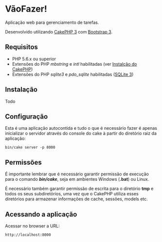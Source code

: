 # VãoFazer!
Aplicação web para gerenciamento de tarefas.

Desenvolvido utilizando [CakePHP 3][cake3] com [Bootstrap 3][bs3].

## Requisitos
* PHP 5.6.x ou superior
* Extensões do PHP _mbstring_ e _intl_ habilitadas (ver [Instalção do CakePHP][cakereq])
* Extensões do PHP _sqlite3_ e _pdo_sqlite_ habilitadas ([SQLite 3][sqlite])

## Instalação
Todo

## Configuração
Esta é uma aplicação autocontida e tudo o que é necessário fazer é apenas inicializar o servidor através do console do cake à partir do diretório raiz da aplicação:
```
bin/cake server -p 8000
```

## Permissões
É importante lembrar que é necessário garantir permissão de execução para o comando **_bin/cake_**, seja em ambientes Windows (**.bat**) ou Linux.

É necessário também garantir permissão de escrita para o diretório **tmp** e todos os seus subdiretórios, uma vez que o CakePHP utiliza esses diretórios para armazenar informações de cache, sessões, models etc.

## Acessando a aplicação
Acessar no browser a URL:
```
http://localhost:8000
```

[cake3]:http://cakephp.org
[bs3]:http://getbootstrap.com
[cakereq]:http://book.cakephp.org/3.0/en/installation.html#requirements
[sqlite]:http://sqlite.org
